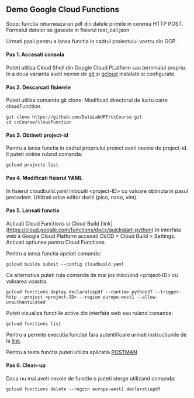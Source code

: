 ## Demo Google Cloud Functions

Scop: functia returneaza un pdf din datele primite in cererea HTTP POST. 
Formatul datelor se gaseste in fisierul rest_call.json

Urmati pasii pentru a lansa functia in cadrul proiectului vostru din GCP.

#### Pas 1. Accesati consola  
Puteti utiliza Cloud Shell din Google Cloud PLatform sau terminalul propriu. 
In a doua varianta aveti nevoie de [git](https://git-scm.com/book/en/v2/Getting-Started-Installing-Git) 
si [gcloud](https://cloud.google.com/sdk/docs/install) instalate si configurate.

#### Pas 2. Descarcati fisierele
Puteti utiliza comanda git clone. Modificati directorul de lucru catre cloudFunction.
```
git clone https://github.com/DataLabUPT/ccCourse.git
cd ccCourse/cloudFunction
```

#### Pas 3. Obtineti project-id
Pentru a lansa functia in cadrul propriului proiect aveti nevoie de project-id. 
Il puteti obtine ruland comanda:
```
gcloud projects list
```

#### Pas 4. Modificati fisierul YAML
In fisierul cloudbuild.yaml inlocuiti \<project-ID\> cu valoare obtinuta in pasul precedent.
Utilizati orice editor doriti (pico, nano, vim).

#### Pas 5. Lansati functia
Activati Cloud Functions si Cloud Build [link] (https://cloud.google.com/functions/docs/quickstart-python)
In interfata web a Google Cloud Platform accesati CI/CD > Cloud Build > Settings. 
Activati optiunea pentru Cloud Functions.

Pentru a lansa functia apelati comanda:
```
gcloud builds submit --config cloudbuild.yaml
```

Ca alternativa puteti rula comanda de mai jos inlocuind \<project-ID\> cu valoarea voastra.
```
gcloud functions deploy declaratiepdf --runtime python37 --trigger-http --project <project-ID> --region europe-west1 --allow-unauthenticated
```
Puteti vizualiza functiile active din interfata web sau ruland comanda:
```
gcloud functions list
```

Pentru a permite executia functiei fara autentificare urmati instructiunile de la 
[link](https://cloud.google.com/functions/docs/securing/managing-access-iam#gcloud_4).

Pentru a testa functia puteti utiliza aplicatia [POSTMAN](https://www.postman.com/)

#### Pas 6. Clean-up
Daca nu mai aveti nevoie de functie o puteti sterge utilizand comanda:
```
gcloud functions delete --region europe-west1 declaratiepdf
```
